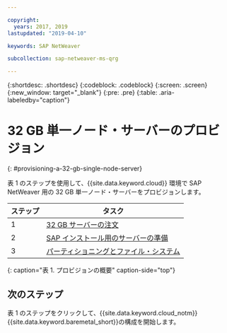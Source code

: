 ```yaml
---

copyright:
  years: 2017, 2019
lastupdated: "2019-04-10"

keywords: SAP NetWeaver

subcollection: sap-netweaver-ms-qrg

---
```


{:shortdesc: .shortdesc}
{:codeblock: .codeblock}
{:screen: .screen}
{:new_window: target="_blank"}
{:pre: .pre}
{:table: .aria-labeledby="caption"}

# 32 GB 単一ノード・サーバーのプロビジョン
{: #provisioning-a-32-gb-single-node-server}

表 1 のステップを使用して、{{site.data.keyword.cloud}} 環境で SAP NetWeaver 用の 32 GB 単一ノード・サーバーをプロビジョンします。

| ステップ | タスク |
| --- | --- |
| 1 | [32 GB サーバーの注文](/docs/infrastructure/sap-netweaver-ms-qrg?topic=sap-netweaver-ms-qrg-install_32GB) |
| 2 | [SAP インストール用のサーバーの準備](/docs/infrastructure/sap-netweaver-ms-qrg?topic=sap-netweaver-ms-qrg-2-preparing-your-server-for-your-sap-installation-32-gb) |
| 3 | [パーティショニングとファイル・システム](/docs/infrastructure/sap-netweaver-ms-qrg?topic=sap-netweaver-ms-qrg-partition_32GB) |
{: caption="表 1. プロビジョンの概要" caption-side="top"}

## 次のステップ

表 1 のステップをクリックして、{{site.data.keyword.cloud_notm}} {{site.data.keyword.baremetal_short}}の構成を開始します。
